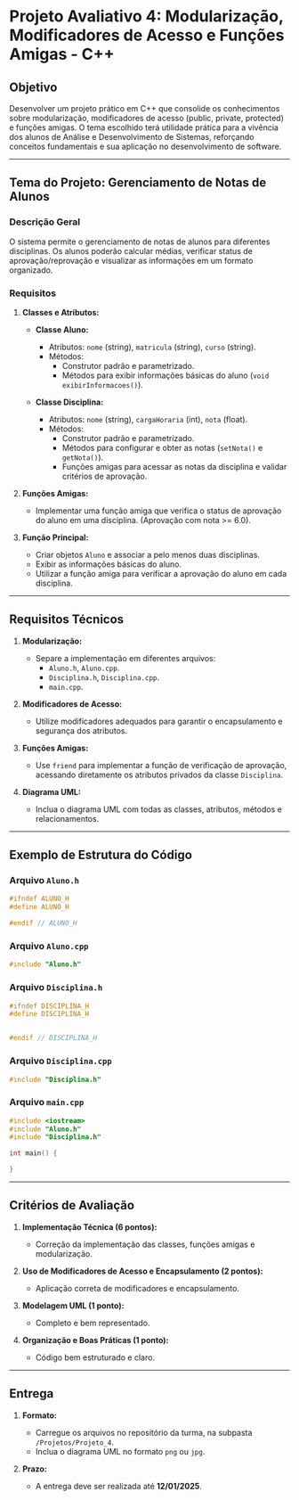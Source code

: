 # **Projeto Avaliativo 4: Modularização, Modificadores de Acesso e Funções Amigas - C++**

## **Objetivo**

Desenvolver um projeto prático em C++ que consolide os conhecimentos sobre modularização, modificadores de acesso (public, private, protected) e funções amigas. O tema escolhido terá utilidade prática para a vivência dos alunos de Análise e Desenvolvimento de Sistemas, reforçando conceitos fundamentais e sua aplicação no desenvolvimento de software.

---

## **Tema do Projeto: Gerenciamento de Notas de Alunos**

### **Descrição Geral**
O sistema permite o gerenciamento de notas de alunos para diferentes disciplinas. Os alunos poderão calcular médias, verificar status de aprovação/reprovação e visualizar as informações em um formato organizado.

### **Requisitos**

1. **Classes e Atributos:**
   - **Classe Aluno:**
     - Atributos: `nome` (string), `matricula` (string), `curso` (string).
     - Métodos:
       - Construtor padrão e parametrizado.
       - Métodos para exibir informações básicas do aluno (`void exibirInformacoes()`).

   - **Classe Disciplina:**
     - Atributos: `nome` (string), `cargaHoraria` (int), `nota` (float).
     - Métodos:
       - Construtor padrão e parametrizado.
       - Métodos para configurar e obter as notas (`setNota()` e `getNota()`).
       - Funções amigas para acessar as notas da disciplina e validar critérios de aprovação.

2. **Funções Amigas:**
   - Implementar uma função amiga que verifica o status de aprovação do aluno em uma disciplina. (Aprovação com nota >= 6.0).

3. **Função Principal:**
   - Criar objetos `Aluno` e associar a pelo menos duas disciplinas.
   - Exibir as informações básicas do aluno.
   - Utilizar a função amiga para verificar a aprovação do aluno em cada disciplina.

---

## **Requisitos Técnicos**

1. **Modularização:**
   - Separe a implementação em diferentes arquivos:
     - `Aluno.h`, `Aluno.cpp`.
     - `Disciplina.h`, `Disciplina.cpp`.
     - `main.cpp`.

2. **Modificadores de Acesso:**
   - Utilize modificadores adequados para garantir o encapsulamento e segurança dos atributos.

3. **Funções Amigas:**
   - Use `friend` para implementar a função de verificação de aprovação, acessando diretamente os atributos privados da classe `Disciplina`.

4. **Diagrama UML:**
   - Inclua o diagrama UML com todas as classes, atributos, métodos e relacionamentos.

---

## **Exemplo de Estrutura do Código**

### Arquivo `Aluno.h`
```cpp
#ifndef ALUNO_H
#define ALUNO_H

#endif // ALUNO_H
```

### Arquivo `Aluno.cpp`
```cpp
#include "Aluno.h"

```

### Arquivo `Disciplina.h`
```cpp
#ifndef DISCIPLINA_H
#define DISCIPLINA_H


#endif // DISCIPLINA_H
```

### Arquivo `Disciplina.cpp`
```cpp
#include "Disciplina.h"

```

### Arquivo `main.cpp`
```cpp
#include <iostream>
#include "Aluno.h"
#include "Disciplina.h"

int main() {

}
```

---

## **Critérios de Avaliação**

1. **Implementação Técnica (6 pontos):**
   - Correção da implementação das classes, funções amigas e modularização.

2. **Uso de Modificadores de Acesso e Encapsulamento (2 pontos):**
   - Aplicação correta de modificadores e encapsulamento.

3. **Modelagem UML (1 ponto):**
   - Completo e bem representado.

4. **Organização e Boas Práticas (1 ponto):**
   - Código bem estruturado e claro.

---

## **Entrega**

1. **Formato:**
   - Carregue os arquivos no repositório da turma, na subpasta `/Projetos/Projeto_4`.
   - Inclua o diagrama UML no formato `png` ou `jpg`.

2. **Prazo:**
   - A entrega deve ser realizada até **12/01/2025**.